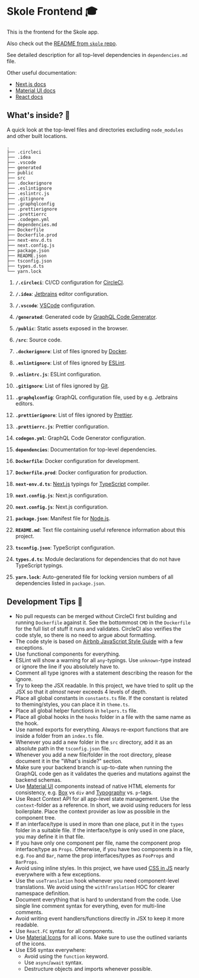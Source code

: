 # Skole Frontend 🎓

This is the frontend for the Skole app.

Also check out the [README from `skole` repo](https://github.com/ruohola/skole/blob/develop/README.md).

See detailed description for all top-level dependencies in `dependencies.md` file.

Other useful documentation:

-   [Next.js docs](https://nextjs.org/docs)
-   [Material UI docs](https://material-ui.com/)
-   [React docs](https://reactjs.org/docs/getting-started.html)

## What's inside? 🧐

A quick look at the top-level files and directories excluding `node_modules` and other built locations.

    .
    ├── .circleci
    ├── .idea
    ├── .vscode
    ├── generated
    ├── public
    ├── src
    ├── .dockerignore
    ├── .eslintignore
    ├── .eslintrc.js
    ├── .gitignore
    ├── .graphqlconfig
    ├── .prettierignore
    ├── .prettierrc
    ├── .codegen.yml
    ├── dependencies.md
    ├── Dockerfile
    ├── Dockerfile.prod
    ├── next-env.d.ts
    ├── next.config.js
    ├── package.json
    ├── README.json
    ├── tsconfig.json
    ├── types.d.ts
    └── yarn.lock

1.  **`/.circleci`**: CI/CD configuration for [CircleCI](https://circleci.com/).

2.  **`/.idea`**: [Jetbrains](https://www.jetbrains.com/) editor configuration.

3.  **`/.vscode`**: [VSCode](https://code.visualstudio.com/) configuration.

4.  **`/generated`**: Generated code by [GraphQL Code Generator](https://www.npmjs.com/package/@graphql-codegen).

5.  **`/public`**: Static assets exposed in the browser.

6.  **`/src`**: Source code.

7.  **`.dockerignore`**: List of files ignored by [Docker](https://www.docker.com/).

8.  **`.eslintignore`**: List of files ignored by [ESLint](https://www.npmjs.com/package/eslint).

9.  **`.eslintrc.js`**: ESLint configuration.

10. **`.gitignore`**: List of files ignored by [Git](https://git-scm.com/).

11. **`.graphqlconfig`**: GraphQL configuration file, used by e.g. Jetbrains editors.

12. **`.prettierignore`**: List of files ignored by [Prettier](https://prettier.io/).

13. **`.prettierrc.js`**: Prettier configuration.

14. **`codegen.yml`**: GraphQL Code Generator configuration.

15. **`dependencies`**: Documentation for top-level dependencies.

16. **`Dockerfile`**: Docker configuration for development.

17. **`Dockerfile.prod`**: Docker configuration for production.

18. **`next-env.d.ts`**: [Next.js](https://nextjs.org/) typings for [TypeScript](https://www.typescriptlang.org/) compiler.

19. **`next.config.js`**: Next.js configuration.

20. **`next.config.js`**: Next.js configuration.

21. **`package.json`**: Manifest file for [Node.js](https://nodejs.org/en/).

22. **`README.md`**: Text file containing useful reference information about this project.

23. **`tsconfig.json`**: TypeScript configuration.

24. **`types.d.ts`**: Module declarations for dependencies that do not have TypeScript typings.

25. **`yarn.lock`**: Auto-generated file for locking version numbers of all dependencies listed in `package.json`.

## Development Tips 🚀

-   No pull requests can be merged without CircleCI first building and running `Dockerfile` against it. See the bottommost `CMD` in the `Dockerfile` for the full list of stuff it runs and validates.
    CircleCI also verifies the code style, so there is no need to argue about formatting.
-   The code style is based on [Airbnb JavaScript Style Guide](https://airbnb.io/javascript/react/) with a few exceptions.
-   Use functional components for everything.
-   ESLint will show a warning for all `any`-typings. Use `unknown`-type instead or ignore the line if you absolutely have to.
-   Comment all type ignores with a statement describing the reason for the ignore.
-   Try to keep the JSX readable. In this project, we have tried to split up the JSX so that it _almost_ never exceeds 4 levels of depth.
-   Place all global constants in `constants.ts` file. If the constant is related to theming/styles, you can place it in `theme.ts`.
-   Place all global helper functions in `helpers.ts` file.
-   Place all global hooks in the `hooks` folder in a file with the same name as the hook.
-   Use named exports for everything. Always re-export functions that are inside a folder from an `index.ts` file.
-   Whenever you add a new folder in the `src` directory, add it as an absolute path in the `tsconfig.json` file.
-   Whenever you add a new file/folder in the root directory, please document it in the "What's inside?" section.
-   Make sure your backend branch is up-to-date when running the GraphQL code gen as it validates the queries and mutations against the backend schemas.
-   Use [Material UI](https://material-ui.com/) components instead of native HTML elements for consistency, e.g. [Box](https://material-ui.com/components/box/#box) vs `div` and [Typography](https://material-ui.com/components/typography/#typography) vs. `p`-tags.
-   Use React Context API for all app-level state management. Use the `context`-folder as a reference. In short, we avoid using reducers for less boilerplate. Place the context provider as low as possible in the component tree.
-   If an interface/type is used in more than one place, put it in the `types` folder in a suitable file. If the interface/type is only used in one place, you may define it in that file.
-   If you have only one component per file, name the component prop interface/type as `Props`. Otherwise, if you have two components in a file, e.g. `Foo` and `Bar`, name the prop interfaces/types as `FooProps` and `BarProps`.
-   Avoid using inline styles. In this project, we have used [CSS in JS](https://v1.material-ui.com/customization/css-in-js/) nearly everywhere with a few exceptions.
-   Use the `useTranslation` hook whenever you need component-level translations. We avoid using the `withTranslation` HOC for clearer namespace definition.
-   Document everything that is hard to understand from the code. Use single line comment syntax for everything, even for multi-line comments.
-   Avoid writing event handlers/functions directly in JSX to keep it more readable.
-   Use `React.FC` syntax for all components.
-   Use [Material Icons](https://material.io/resources/icons/) for all icons. Make sure to use the outlined variants of the icons.
-   Use ES6 syntax everywhere:
    -   Avoid using the `function` keyword.
    -   Use `async`/`await` syntax.
    -   Destructure objects and imports whenever possible.

